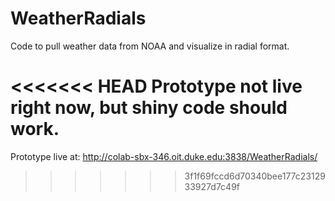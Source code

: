 # WeatherRadials

Code to pull weather data from NOAA and visualize in radial format.

<<<<<<< HEAD
Prototype not live right now, but shiny code should work.
=======
Prototype live at: http://colab-sbx-346.oit.duke.edu:3838/WeatherRadials/
>>>>>>> 3f1f69fccd6d70340bee177c2312933927d7c49f

